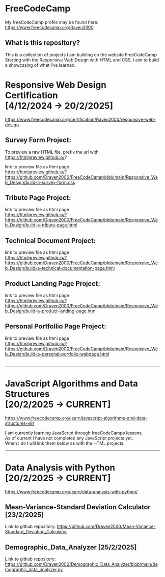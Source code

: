 # FreeCodeCamp

My freeCodeCamp profile may be found here:
https://www.freecodecamp.org/Raven2000 

What is this repository?
---
This is a collection of projects I am building on the website FreeCodeCamp<br>
Starting with the Responsive Web Design with HTML and CSS, I aim to build a showcasing of what I've learned.<br>




Responsive Web Design Certification<br>
[4/12/2024 -> 20/2/2025]
===
https://www.freecodecamp.org/certification/Raven2000/responsive-web-design


Survey Form Project: 
---
To preview a raw HTML file, prefix the url with<br>
https://htmlpreview.github.io/? 

link to preview file as html page <br>
https://htmlpreview.github.io/?https://github.com/Draven2000/FreeCodeCamp/blob/main/Responsive_Web_Design/build-a-survey-form.css


Tribute Page Project:
---
link to preview file as html page <br>
https://htmlpreview.github.io/?https://github.com/Draven2000/FreeCodeCamp/blob/main/Responsive_Web_Design/build-a-tribute-page.html


Technical Document Project:
---
link to preview file as html page <br>
https://htmlpreview.github.io/?https://github.com/Draven2000/FreeCodeCamp/blob/main/Responsive_Web_Design/build-a-technical-documentation-page.html


Product Landing Page Project:
---
link to preview file as html page <br>
https://htmlpreview.github.io/?https://github.com/Draven2000/FreeCodeCamp/blob/main/Responsive_Web_Design/build-a-product-landing-page.html

Personal Portfollio Page Project:
---
link to preview file as html page <br>
https://htmlpreview.github.io/?https://github.com/Draven2000/FreeCodeCamp/blob/main/Responsive_Web_Design/build-a-personal-portfolio-webpage.html
<br>
<br>

---
JavaScript Algorithms and Data Structures<br> 
[20/2/2025 -> CURRENT]
===
https://www.freecodecamp.org/learn/javascript-algorithms-and-data-structures-v8/

I am currently learning JavaScript through freeCodeCamps lessons.<br>
As of current I have not completed any JavaScript projects yet.<br> 
When I do I will link them below as with the HTML projects.

---
Data Analysis with Python<br> 
[20/2/2025 -> CURRENT]
===
https://www.freecodecamp.org/learn/data-analysis-with-python/

Mean-Variance-Standard Deviation Calculator 
[23/2/2025]
---
Link to github repository:
https://github.com/Draven2000/Mean-Variance-Standard_Deviation_Calculator

Demographic_Data_Analyzer
[25/2/2025]
---
Link to github repository:
https://github.com/Draven2000/Demographic_Data_Analyzer/blob/main/demographic_data_analyzer.py
